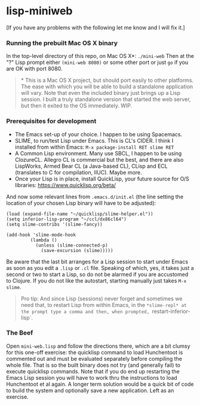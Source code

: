 # lisp-miniweb
[If you have any problems with the following let me know and I will fix it.]
### Running the prebuilt Mac OS X binary
In the top-level directory of this repo, on Mac OS X\*: `./mini-web` Then at the "?" Lisp prompt either `(mini-web 8080)` or some other port or just `go` if you are OK with port 8080.
> \* This is a Mac OS X project, but should port easily to other platforms. The ease with which you will be able to build a standalone application will vary. Note that even the included binary just brings up a Lisp session. I built a truly standalone version that started the web server, but then it exited to the OS immediately. WIP.

### Prerequisites for development
 * The Emacs set-up of your choice. I happen to be using Spacemacs.
 * SLIME, to run/test Lisp under Emacs. This is CL's CIDER. I think I installed from within Emacs: `M-x package-install RET slime RET`
 * A Common Lisp environment. Many use SBCL, I happen to be using ClozureCL. Allegro CL is commercial but the best, and there are also LispWorks, Armed Bear CL (a Java-based CL), CLisp and ECL (translates to C for compilation, IIUC). Maybe more.
 * Once your Lisp is in place, install QuickLisp, your future source for O/S libraries: https://www.quicklisp.org/beta/
 
 And now some relevant lines from `.emacs.d/init.el` (the line setting the location of your chosen Lisp binary will have to be adjusted):
 ```elisp
 (load (expand-file-name "~/quicklisp/slime-helper.el"))
(setq inferior-lisp-program "~/ccl/dx86cl64")
(setq slime-contribs '(slime-fancy))

(add-hook 'slime-mode-hook
          (lambda ()
            (unless (slime-connected-p)
              (save-excursion (slime)))))
```
Be aware that the last bit arranges for a Lisp session to start under Emacs as soon as you edit a `.lisp` or `.cl` file. Speaking of which, yes, it takes just a second or two to start a Lisp, so do not be alarmed if you are accustomed to Clojure. If you do not like the autostart, starting manually just takes `M-x slime`.

> Pro tip: And since Lisp (sessions) never forget and sometimes we need that, to restart Lisp from within Emacs, in the `*slime-repl* at the prompt type a comma and then, when prompted, `restart-inferior-lisp`.

### The Beef
Open `mini-web.lisp` and follow the directions there, which are a bit clumsy for this one-off exercise: the quicklisp command to load Hunchentoot is commented out and must be evaluated separately before compiling the whole file. That is so the built binary does not try (and generally fail) to execute quicklisp commands. Note that if you do end up restarting the Emacs Lisp session you will have to work thru the instructions to load Hunchentoot et al again. A longer term solution would be a quick bit of code to build the system and optionally save a new application. Left as an exercise.
